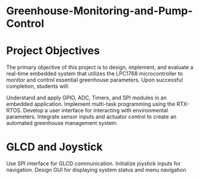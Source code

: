 # Greenhouse-Monitoring-and-Pump-Control
# Project Objectives
The primary objective of this project is to design, implement, and evaluate a real-time embedded system that utilizes the LPC1768 microcontroller to monitor and control essential greenhouse parameters. Upon successful completion, students will:

Understand and apply GPIO, ADC, Timers, and SPI modules in an embedded application.
Implement multi-task programming using the RTX-RTOS.
Develop a user interface for interacting with environmental parameters.
Integrate sensor inputs and actuator control to create an automated greenhouse management system.

# GLCD and Joystick
Use SPI interface for GLCD communication.
Initialize joystick inputs for navigation.
Design GUI for displaying system status and menu navigation
